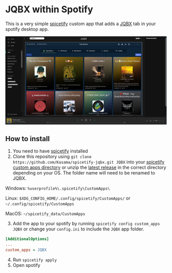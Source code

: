 JQBX within Spotify
===================

This is a very simple [spicetify][spicetify] custom app that adds a [JQBX](https://jqbx.fm) tab in your spotify desktop app.

![screenshot](./screenshot.jpg "JQBX app screenshot")

How to install
--------------

1. You need to have [spicetify][spicetify] installed
2. Clone this repository using `git clone https://github.com/Kasama/spicetify-jqbx.git JQBX` into your [spicetify custom apps directory](https://github.com/khanhas/spicetify-cli/wiki/Custom-Apps) or unzip the [latest release][release] in the correct directory depending on your OS.
The folder name will need to be renamed to JQBX.

  Windows: `%userprofile%\.spicetify\CustomApps\`

  Linux: `$XDG_CONFIG_HOME/.config/spicetify/CustomApps/` or `~/.config/spicetify/CustomApps`

  MacOS: `~/spicetify_data/CustomApps`

3. Add the app to your spotify by running `spicetify config custom_apps JQBX` or change your `config.ini` to include the `JQBX` app folder.

```ini
[AdditionalOptions]
...
custom_apps = JQBX
```

4. Run `spicetify apply`
5. Open spotify

[spicetify]: https://github.com/khanhas/spicetify-cli/
[release]: https://github.com/Kasama/spicetify-jqbx/archive/v1.1.0.zip
